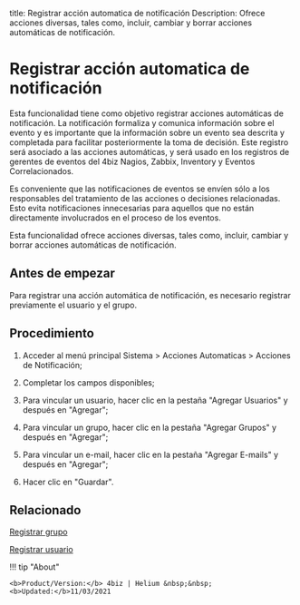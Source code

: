 title:  Registrar acción automatica de notificación 
Description: Ofrece acciones diversas, tales como, incluir, cambiar y borrar acciones automáticas de notificación. 
# Registrar acción automatica de notificación

Esta funcionalidad tiene como objetivo registrar acciones automáticas de notificación. La notificación formaliza y comunica información sobre el evento y es importante que la información sobre un evento sea descrita y completada para facilitar posteriormente la toma de decisión. Este registro será asociado a las acciones automáticas, y será usado en los registros de gerentes de eventos del 4biz Nagios, Zabbix, Inventory y Eventos Correlacionados.

Es conveniente que las notificaciones de eventos se envíen sólo a los responsables del tratamiento de las acciones o decisiones relacionadas. Esto evita notificaciones innecesarias para aquellos que no están directamente involucrados en el proceso de los eventos.

Esta funcionalidad ofrece acciones diversas, tales como, incluir, cambiar y borrar acciones automáticas de notificación. 

Antes de empezar
----------------

Para registrar una acción automática de notificación, es necesario registrar
previamente el usuario y el grupo.

Procedimiento
-------------

1.  Acceder al menú principal Sistema \> Acciones Automaticas \> Acciones de
    Notificación;

2.  Completar los campos disponibles;

3.  Para vincular un usuario, hacer clic en la pestaña "Agregar Usuarios" y
    después en "Agregar";

4.  Para vincular un grupo, hacer clic en la pestaña "Agregar Grupos" y
    después en "Agregar";

5.  Para vincular un e-mail, hacer clic en la pestaña "Agregar E-mails" y
    después en "Agregar";

6.  Hacer clic en "Guardar".

Relacionado
-------

[Registrar grupo](/es-es/4biz-helium/initial-settings/access-settings/user/register-groups.html)

[Registrar usuario](/es-es/4biz-helium/initial-settings/access-settings/user/users.html)

!!! tip "About"

    <b>Product/Version:</b> 4biz | Helium &nbsp;&nbsp;
    <b>Updated:</b>11/03/2021
